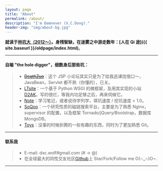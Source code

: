 ```yaml
---
layout: page
title: "About"
permalink: /about/
description: "I'm Damnever (X.C.Dong)."
header-img: "img/about-bg.jpg"
---
```


**就读于[林坑大（2012～）](http://jsj.csuft.edu.cn/index.htm)。身残智缺，在迷雾之中游走数年：[人在 Qi 途]({{ site.baseurl }}/oldpage/index.html)**。

***

#### 自喻 "the hole digger"，细数身后那些坑：

> - [<s>DeathZuo</s>](http://deathzuo.sinaapp.com/)：这个 JSP 小论坛其实只是为了给我逃课找借口～，JavaBean，Servlet 都不熟（你懂的），已关。
> - [LTsite](https://github.com/Damnever/LTsite)：一个基于 Python WSGI 的微框架，及用其实现的小站 [D2AK](http://d2ak.sinaapp.com/)。写的很烂，等我内功足够之后，再来伺候它。
> - [Note](https://github.com/Damnever/Note)：学习笔记，或者说待学列学，填坑速度 / 挖坑速度 < 1.0。
> - [SoQoo](http://www.soqoo.net/)：一个研究性质的磁链搜索平台，主要是为了熟悉 Nginx，supervisor 的配置，以及框架 Tornado/jQuery/Bootstrap，数据库 MongoDB。
> - [Toys](https://github.com/Damnever/toys)：没事的时候折腾的一些有趣的东西，同时为了更加熟悉 Git。

---

#### 联系我
> - E-mail: dxc.wolf#gmail.com (# -> @)
> - 在全球最大的同性交友社区[Github](https://github.com/Damnever)上 Star/Fork/Follow me O(∩_∩)O~.



***

<!-- 多说评论框 start -->
<div class="ds-thread" data-thread-key="{{ page.title }}" data-title="{{ page.title }}" data-url="{{ site.url }}{{ page.url }}"></div>
<!-- 多说评论框 end -->
<!-- 多说公共JS代码 start (一个网页只需插入一次) -->
<script type="text/javascript">
    var duoshuoQuery = {short_name:"damnever"};
	(function() {
		var ds = document.createElement('script');
		ds.type = 'text/javascript';ds.async = true;
		ds.src = (document.location.protocol == 'https:' ? 'https:' : 'http:') + '//static.duoshuo.com/embed.js';
		ds.charset = 'UTF-8';
		(document.getElementsByTagName('head')[0] 
		 || document.getElementsByTagName('body')[0]).appendChild(ds);
	})();
</script>
<!-- 多说公共JS代码 end -->
